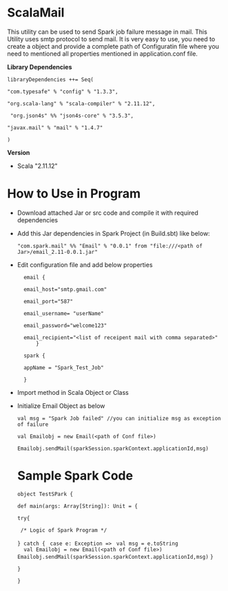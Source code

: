 # ScalaMail
This utility can be used to send Spark job failure message in mail. This Utility uses smtp protocol to send mail.
It is very easy to use, you need to create a object and provide a complete path of Configuratin file where you need to mentioned all properties mentioned in application.conf file.


**Library Dependencies**

`libraryDependencies ++= Seq(`

  `"com.typesafe" % "config" % "1.3.3",`
  
  `"org.scala-lang" % "scala-compiler" % "2.11.12",`
  
 ` "org.json4s" %% "json4s-core" % "3.5.3",`
  
  `"javax.mail" % "mail" % "1.4.7"`

`)`

**Version**
* Scala "2.11.12"

# How to Use in Program
* Download attached Jar or src code and compile it with required dependencies
* Add this Jar dependencies in Spark Project (in Build.sbt) like below:
  
  `"com.spark.mail" %% "Email" % "0.0.1" from "file:///<path of Jar>/email_2.11-0.0.1.jar"`
 
* Edit configuration file and add below properties 
  	
		email {
	
		email_host="smtp.gmail.com"
		
		email_port="587"
        
		email_username= "userName"
        
		email_password="welcome123"
        	
		email_recipient="<list of receipent mail with comma separated>"
        	}
	
		spark {

		appName = "Spark_Test_Job"

		}




* Import method in Scala Object or Class
* Initialize Email Object as below
   
   `val msg = "Spark Job failed" //you can initialize msg as exception of failure`
   
   `val Emailobj = new Email(<path of Conf file>)`
   
   `Emailobj.sendMail(sparkSession.sparkContext.applicationId,msg)`
   
  # Sample Spark Code
  
    `object TestSPark {`
       
    `def main(args: Array[String]): Unit = {`
    
    `try{`
    
   ` /* Logic of Spark Program */`
   
    `} catch {`
           `  case e: Exception => ` 
	   		` val msg = e.toString`    
       `  val Emailobj = new Email(<path of Conf file>)`       
		`Emailobj.sendMail(sparkSession.sparkContext.applicationId,msg)`
     `}`
     
     `}`
     
  `}`
 
